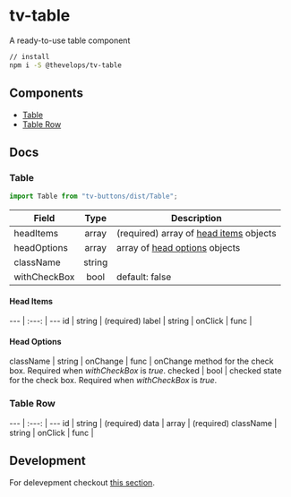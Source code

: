 # tv-table

A ready-to-use table component
```bash
// install
npm i -S @thevelops/tv-table
```
## Components
- [Table](#table)
- [Table Row](#table-row)

## Docs
### Table
```javascript
import Table from "tv-buttons/dist/Table";
```

**Field** | **Type** | **Description**
--- | :---: | ---
headItems | array | (required) array of [head items](head-items) objects
headOptions | array | array of [head options](head-options) objects
className | string |
withCheckBox | bool | default: false

#### Head Items
--- | :---: | ---
id | string | (required)
label | string |
onClick | func |

#### Head Options
className | string |
onChange | func | onChange method for the check box. Required when _withCheckBox_ is _true_.
checked | bool | checked state for the check box. Required when _withCheckBox_ is _true_.

### Table Row
--- | :---: | ---
id | string | (required)
data | array | (required)
className | string |
onClick | func |

## Development
For delevepment checkout [this section](https://github.com/shareThevelopment/tv-handbook/Development).